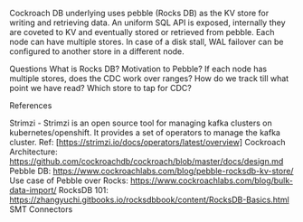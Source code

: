 Cockroach DB underlying uses pebble (Rocks DB) as the KV store for writing and retrieving data.
An uniform SQL API is exposed, internally they are coveted to KV and eventually stored or retrieved from pebble.
Each node can have multiple stores.
In case of a disk stall, WAL failover can be configured to another store in a different node.

Questions
What is Rocks DB?
Motivation to Pebble?
If each node has multiple stores, does the CDC work over ranges? How do we track till what point we have read?
Which store to tap for CDC?


References

Strimzi - Strimzi is an open source tool for managing kafka clusters on kubernetes/openshift. It provides a set of operators to manage the kafka cluster. Ref: [https://strimzi.io/docs/operators/latest/overview]
Cockroach Architecture: https://github.com/cockroachdb/cockroach/blob/master/docs/design.md
Pebble DB: https://www.cockroachlabs.com/blog/pebble-rocksdb-kv-store/
Use case of Pebble over Rocks: https://www.cockroachlabs.com/blog/bulk-data-import/
RocksDB 101: https://zhangyuchi.gitbooks.io/rocksdbbook/content/RocksDB-Basics.html 
SMT Connectors